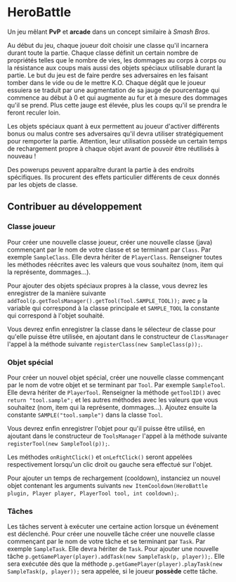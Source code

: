 # HeroBattle
Un jeu mêlant **PvP** et **arcade** dans un concept similaire à *Smash Bros*.

Au début du jeu, chaque joueur doit choisir une classe qu'il incarnera durant toute la partie. Chaque classe définit un certain nombre de propriétés telles que le nombre de vies, les dommages au corps à corps ou la résistance aux coups mais aussi des objets spéciaux utilisable durant la partie. Le but du jeu est de faire perdre ses adversaires en les faisant tomber dans le vide ou de le mettre K.O. Chaque dégât que le joueur essuiera se traduit par une augmentation de sa jauge de pourcentage qui commence au début à 0 et qui augmente au fur et à mesure des dommages qu'il se prend. Plus cette jauge est élevée, plus les coups qu'il se prendra le feront reculer loin.

Les objets spéciaux quant à eux permettent au joueur d'activer différents bonus ou malus contre ses adversaires qu'il devra utiliser stratégiquement pour remporter la partie. Attention, leur utilisation possède un certain temps de rechargement propre à chaque objet avant de pouvoir être réutilisés à nouveau !

Des powerups peuvent apparaître durant la partie à des endroits spécifiques. Ils procurent des effets particulier différents de ceux donnés par les objets de classe.

## Contribuer au développement

### Classe joueur

Pour créer une nouvelle classe joueur, créer une nouvelle classe (java) commençant par le nom de votre classe et se terminant par `Class`. Par exemple `SampleClass`. Elle devra hériter de `PlayerClass`. Renseigner toutes les méthodes réécrites avec les valeurs que vous souhaitez (nom, item qui la représente, dommages...).

Pour ajouter des objets spéciaux propres à la classe, vous devrez les enregistrer de la manière suivante `addTool(p.getToolsManager().getTool(Tool.SAMPLE_TOOL));` avec `p` la variable qui correspond à la classe principale et `SAMPLE_TOOL` la constante qui correspond à l'objet souhaité.

Vous devrez enfin enregistrer la classe dans le sélecteur de classe pour qu'elle puisse être utilisée, en ajoutant dans le constructeur de `ClassManager` l'appel à la méthode suivante `registerClass(new SampleClass(p));`.

### Objet spécial

Pour créer un nouvel objet spécial, créer une nouvelle classe commençant par le nom de votre objet et se terminant par `Tool`. Par exemple `SampleTool`. Elle devra hériter de `PlayerTool`. Renseigner la méthode `getToolID()` avec `return "tool.sample";` et les autres méthodes avec les valeurs que vous souhaitez (nom, item qui la représente, dommages...). Ajoutez ensuite la constante `SAMPLE("tool.sample")` dans la classe `Tool`.

Vous devrez enfin enregistrer l'objet pour qu'il puisse être utilisé, en ajoutant dans le constructeur de `ToolsManager` l'appel à la méthode suivante `registerTool(new SampleTool(p));`.

Les méthodes `onRightClick()` et `onLeftClick()` seront appelées respectivement lorsqu'un clic droit ou gauche sera effectué sur l'objet.

Pour ajouter un temps de rechargement (cooldown), instanciez un nouvel objet contenant les arguments suivants `new ItemCooldown(HeroBattle plugin, Player player, PlayerTool tool, int cooldown);`.

### Tâches

Les tâches servent à exécuter une certaine action lorsque un événement est déclenché. Pour créer une nouvelle tâche  créer une nouvelle classe commençant par le nom de votre tâche et se terminant par `Task`. Par exemple `SampleTask`. Elle devra hériter de `Task`. Pour ajouter une nouvelle tâche `p.getGamePlayer(player).addTask(new SampleTask(p, player));`. Elle sera exécutée dès que la méthode `p.getGamePlayer(player).playTask(new SampleTask(p, player));` sera appelée, si le joueur **possède** cette tâche.